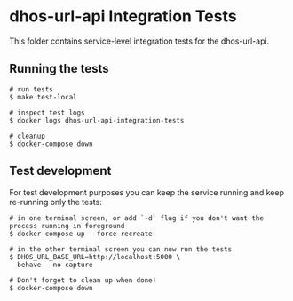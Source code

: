 # dhos-url-api Integration Tests
This folder contains service-level integration tests for the dhos-url-api.

## Running the tests
```
# run tests
$ make test-local

# inspect test logs
$ docker logs dhos-url-api-integration-tests

# cleanup
$ docker-compose down
```

## Test development
For test development purposes you can keep the service running and keep re-running only the tests:
```
# in one terminal screen, or add `-d` flag if you don't want the process running in foreground
$ docker-compose up --force-recreate

# in the other terminal screen you can now run the tests
$ DHOS_URL_BASE_URL=http://localhost:5000 \
  behave --no-capture

# Don't forget to clean up when done!
$ docker-compose down
```
